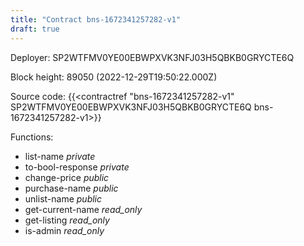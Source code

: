 ```yaml
---
title: "Contract bns-1672341257282-v1"
draft: true
---
```

Deployer: SP2WTFMV0YE00EBWPXVK3NFJ03H5QBKB0GRYCTE6Q


 



Block height: 89050 (2022-12-29T19:50:22.000Z)

Source code: {{<contractref "bns-1672341257282-v1" SP2WTFMV0YE00EBWPXVK3NFJ03H5QBKB0GRYCTE6Q bns-1672341257282-v1>}}

Functions:

* list-name _private_
* to-bool-response _private_
* change-price _public_
* purchase-name _public_
* unlist-name _public_
* get-current-name _read_only_
* get-listing _read_only_
* is-admin _read_only_
